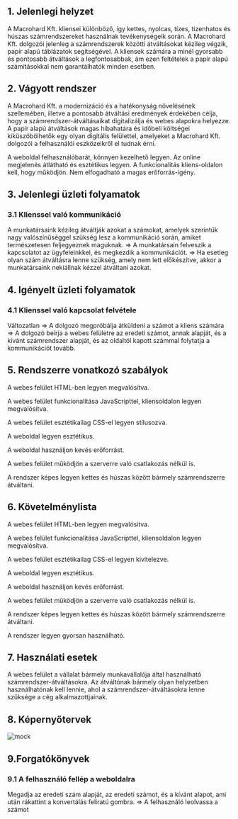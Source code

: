 ## 1. Jelenlegi helyzet

A Macrohard Kft. kliensei különböző, így kettes, nyolcas, tízes, tizenhatos és húszas számrendszereket használnak tevékenységeik során. A Macrohard Kft. dolgozói jelenleg a számrendszerek közötti átváltásokat kézileg végzik, papír alapú táblázatok segítségével. A kliensek számára a minél gyorsabb és pontosabb átváltások a legfontosabbak, ám ezen feltételek a papír alapú számításokkal nem garantálhatók minden esetben.

## 2. Vágyott rendszer

A Macrohard Kft. a modernizáció és a hatékonyság növelésének szellemében, illetve a pontosabb átváltási eredmények érdekében célja, hogy a számrendszer-átváltásaikat digitalizálja és webes alapokra helyezze. A papír alapú átváltások magas hibahatára és időbeli költségei kiküszöbölhetők egy olyan digitális felülettel, amelyeket a Macrohard Kft. dolgozói a felhasználói eszközeikről el tudnak érni.

A weboldal felhasználóbarát, könnyen kezelhető legyen.
Az online megjelenés átlátható és esztétikus legyen.
A funkcionalitás kliens-oldalon kell, hogy működjön.
Nem elfogadható a magas erőforrás-igény.

## 3. Jelenlegi üzleti folyamatok

### 3.1 Klienssel való kommunikáció

A munkatársaink kézileg átváltják azokat a számokat, amelyek szerintük nagy valószínűséggel szükség lesz a kommunikáció során, amiket természetesen feljegyeznek maguknak. => A munkatársain felveszik a kapcsolatot az ügyfeleinkkel, és megkezdik a kommunikációt. => Ha esetleg olyan szám átváltásra lenne szükség, amely nem lett előkészítve, akkor a munkatársaink nekiállnak kézzel átváltani azokat.

## 4. Igényelt üzleti folyamatok

### 4.1 Klienssel való kapcsolat felvétele
Változatlan => A dolgozó megpróbálja átküldeni a számot a kliens számára => A dolgozó beírja a webes felületre az eredeti számot, annak alapját, és a kívánt számrendszer alapját, és az oldaltól kapott számmal folytatja a kommunikációt tovább.

## 5. Rendszerre vonatkozó szabályok

A webes felület HTML-ben legyen megvalósítva.

A webes felület funkcionalitása JavaScripttel, kliensoldalon legyen megvalósítva.

A webes felület esztétikailag CSS-el legyen stílusozva.

A weboldal legyen esztétikus.

A weboldal használjon kevés erőforrást.

A webes felület működjön a szerverre való csatlakozás nélkül is.

A rendszer képes legyen kettes és húszas között bármely számrendszerre átváltani.

## 6. Követelménylista

A webes felület HTML-ben legyen megvalósítva.

A webes felület funkcionalitása JavaScripttel, kliensoldalon legyen megvalósítva.

A webes felület esztétikailag CSS-el legyen kivitelezve.

A weboldal legyen esztétikus.

A weboldal használjon kevés erőforrást.

A webes felület működjön a szerverre való csatlakozás nélkül is.

A rendszer képes legyen kettes és húszas között bármely számrendszerre átváltani.

A rendszer legyen gyorsan használható.

## 7. Használati esetek

A webes felület a vállalat bármely munkavállalója által használható számrendszer-átváltásokra. Az átváltónak bármely olyan helyzetben használhatónak kell lennie, ahol a számrendszer-átváltásokra lenne szüksége a cég alkalmazottjainak.

## 8. Képernyőtervek

![mock](https://user-images.githubusercontent.com/44093276/133934356-3e9f8760-62dc-44d8-8fa9-716ff231daa4.png)

## 9.Forgatókönyvek

### 9.1 A felhasználó fellép a weboldalra
Megadja az eredeti szám alapját, az eredeti számot, és a kívánt alapot, ami után rákattint a konvertálás feliratú gombra. => A felhasználó leolvassa a számot
